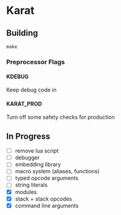 # Karat

## Building ##
`make`

### Preprocessor Flags ###
#### KDEBUG ####
Keep debug code in
#### KARAT\_PROD ####
Turn off some safety checks for production

## In Progress ##
- [ ] remove lua script
- [ ] debugger
- [ ] embedding library
- [ ] macro system (aliases, functions)
- [ ] typed opcode arguments
- [ ] string literals
- [x] modules
- [x] stack + stack opcodes
- [x] command line arguments

